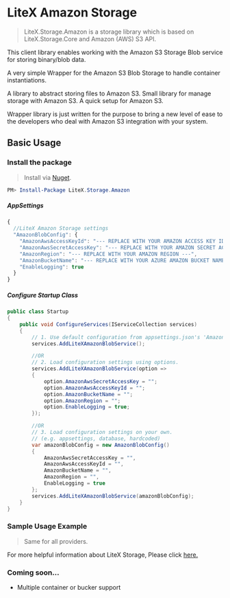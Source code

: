 # LiteX Amazon Storage
> LiteX.Storage.Amazon is a storage library which is based on LiteX.Storage.Core and Amazon (AWS) S3 API.

This client library enables working with the Amazon S3 Storage Blob service for storing binary/blob data. 

A very simple Wrapper for the Amazon S3 Blob Storage to handle container instantiations. 

A library to abstract storing files to Amazon S3. Small library for manage storage with Amazon S3. A quick setup for Amazon S3.

Wrapper library is just written for the purpose to bring a new level of ease to the developers who deal with Amazon S3 integration with your system.


## Basic Usage


### Install the package

> Install via [Nuget](https://www.nuget.org/packages/LiteX.Storage.Amazon/).

```Powershell
PM> Install-Package LiteX.Storage.Amazon
```

##### AppSettings
```js
{  
  //LiteX Amazon Storage settings
  "AmazonBlobConfig": {
    "AmazonAwsAccessKeyId": "--- REPLACE WITH YOUR AMAZON ACCESS KEY ID ---",
    "AmazonAwsSecretAccessKey": "--- REPLACE WITH YOUR AMAZON SECRET ACCESS KEY ---",
    "AmazonRegion": "--- REPLACE WITH YOUR AMAZON REGION ---",
    "AmazonBucketName": "--- REPLACE WITH YOUR AZURE AMAZON BUCKET NAME ---",
    "EnableLogging": true
  }
}
```

##### Configure Startup Class
```cs
public class Startup
{
    public void ConfigureServices(IServiceCollection services)
    {
        // 1. Use default configuration from appsettings.json's 'AmazonBlobConfig'
        services.AddLiteXAmazonBlobService();

        //OR
        // 2. Load configuration settings using options.
        services.AddLiteXAmazonBlobService(option =>
        {
            option.AmazonAwsSecretAccessKey = "";
            option.AmazonAwsAccessKeyId = "";
            option.AmazonBucketName = "";
            option.AmazonRegion = "";
            option.EnableLogging = true;
        });

        //OR
        // 3. Load configuration settings on your own.
        // (e.g. appsettings, database, hardcoded)
        var amazonBlobConfig = new AmazonBlobConfig()
        {
            AmazonAwsSecretAccessKey = "",
            AmazonAwsAccessKeyId = "",
            AmazonBucketName = "",
            AmazonRegion = "",
            EnableLogging = true
        };
        services.AddLiteXAmazonBlobService(amazonBlobConfig);
    }
}
```

### Sample Usage Example
> Same for all providers. 

For more helpful information about LiteX Storage, Please click [here.](https://github.com/a-patel/LiteXStorage/blob/master/README.md#step-3--use-in-controller-or-business-layer-memo)


### Coming soon...
* Multiple container or bucker support

